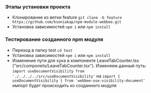 ### Этапы установки проекта

- Клонирование из ветки feature
  `git clone -b feature https://github.com/kseniakap/npm-module-webbee.git`
- Установка зависимостей
  `npm i`
  или
  `npm install`

### Тестирование созданного npm модуля

- Переход в папку test
  `cd test`
- Установка зависимостей
  `npm i`
  или
  `npm install`
- Изменение пути для хука в компоненте LeaveTabCounter.tsx
  ("src/componets/LeaveTabCounter.tsx").
  Изменяем данный путь:
  `import useDocumentVisibility from './../../../src/useDocumentVisibility'`
  на
  `import { useDocumentVisibility } from 'webbee-use-visibility-document'`
  импорт будет происходить из созданного модуля
